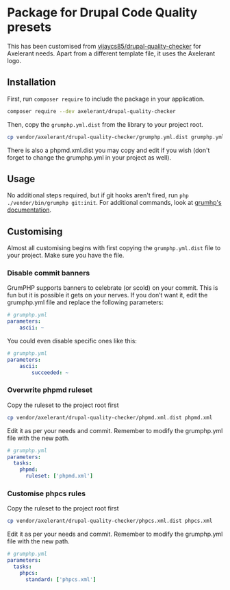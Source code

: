 # Package for Drupal Code Quality presets

This has been customised from [vijaycs85/drupal-quality-checker](https://packagist.org/packages/vijaycs85/drupal-quality-checker) for Axelerant needs. Apart from a different template file, it uses the Axelerant logo.

## Installation

First, run `composer require` to include the package in your application.

```bash
composer require --dev axelerant/drupal-quality-checker
```

Then, copy the `grumphp.yml.dist` from the library to your project root.

```bash
cp vendor/axelerant/drupal-quality-checker/grumphp.yml.dist grumphp.yml
```

There is also a phpmd.xml.dist you may copy and edit if you wish (don't forget to change the grumphp.yml in your project as well).

## Usage

No additional steps required, but if git hooks aren't fired, run `php ./vendor/bin/grumphp git:init`. For additional commands, look at [grumhp's documentation](https://github.com/phpro/grumphp/blob/master/doc/commands.md).

## Customising

Almost all customising begins with first copying the `grumphp.yml.dist` file to your project. Make sure you have the file.

### Disable commit banners

GrumPHP supports banners to celebrate (or scold) on your commit. This is fun but it is possible it gets on your nerves. If you don’t want it, edit the grumphp.yml file and replace the following parameters:

```yaml
# grumphp.yml
parameters:
    ascii: ~
```

You could even disable specific ones like this:

```yaml
# grumphp.yml
parameters:
    ascii:
        succeeded: ~
```

### Overwrite phpmd ruleset

Copy the ruleset to the project root first

```bash
cp vendor/axelerant/drupal-quality-checker/phpmd.xml.dist phpmd.xml
```

Edit it as per your needs and commit. Remember to modify the grumphp.yml file with the new path.

```yaml
# grumphp.yml
parameters:
  tasks:
    phpmd:
      ruleset: ['phpmd.xml']
```

### Customise phpcs rules

Copy the ruleset to the project root first

```bash
cp vendor/axelerant/drupal-quality-checker/phpcs.xml.dist phpcs.xml
```

Edit it as per your needs and commit. Remember to modify the grumphp.yml file with the new path.

```yaml
# grumphp.yml
parameters:
  tasks:
    phpcs:
      standard: ['phpcs.xml']
```
